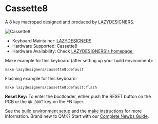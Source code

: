 # Cassette8

A 8 key macropad designed and produced by [LAZYDESIGNERS](http://lazydesigners.cn).

![Cassette8](http://lazydesigners.cn/wp-content/uploads/2021/05/cassette8.jpg)

* Keyboard Maintainer: [LAZYDESIGNERS](https://github.com/jackytrabbit)
* Hardware Supported: Cassette8
* Hardware Availability: Check [LAZYDESIGNERS's homepage.](http://lazydesigners.cn)

Make example for this keyboard (after setting up your build environment):

    make lazydesigners/cassette8:default

Flashing example for this keyboard:

    make lazydesigners/cassette8:default:flash

**Reset Key:** To enter the bootloader, either push the RESET button on the PCB or the `QK_BOOT` key on the FN layer.

See the [build environment setup](https://docs.qmk.fm/#/getting_started_build_tools) and the [make instructions](https://docs.qmk.fm/#/getting_started_make_guide) for more information. Brand new to QMK? Start with our [Complete Newbs Guide](https://docs.qmk.fm/#/newbs).
